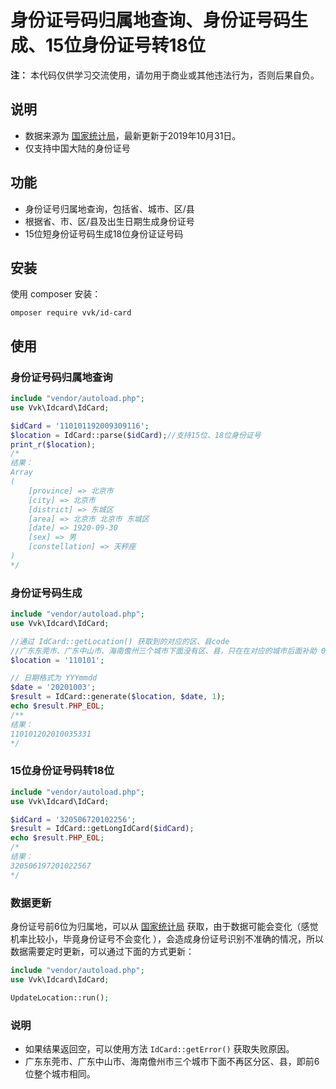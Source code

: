 # 身份证号码归属地查询、身份证号码生成、15位身份证号转18位
**注：** 本代码仅供学习交流使用，请勿用于商业或其他违法行为，否则后果自负。

## 说明

* 数据来源为 [国家统计局](http://www.stats.gov.cn/tjsj/tjbz/tjyqhdmhcxhfdm/2019/index.html)，最新更新于2019年10月31日。
* 仅支持中国大陆的身份证号



## 功能 ##

* 身份证号归属地查询，包括省、城市、区/县
* 根据省、市、区/县及出生日期生成身份证号
* 15位短身份证号码生成18位身份证证号码

## 安装 ##

使用 composer 安装：

```shell
omposer require vvk/id-card	
```

## 使用

### 身份证号码归属地查询 

```php
include "vendor/autoload.php";
use Vvk\Idcard\IdCard;

$idCard = '110101192009309116';
$location = IdCard::parse($idCard);//支持15位、18位身份证号
print_r($location);
/*
结果：
Array
(
    [province] => 北京市
    [city] => 北京市
    [district] => 东城区
    [area] => 北京市 北京市 东城区
    [date] => 1920-09-30
    [sex] => 男
    [constellation] => 天秤座
)
*/
```

### 身份证号码生成

```php
include "vendor/autoload.php";
use Vvk\Idcard\IdCard;

//通过 IdCard::getLocation() 获取到的对应的区、县code
//广东东莞市、广东中山市、海南儋州三个城市下面没有区、县，只在在对应的城市后面补助 00 组成6位字符串即可
$location = '110101';

// 日期格式为 YYYmmdd
$date = '20201003';
$result = IdCard::generate($location, $date, 1);
echo $result.PHP_EOL;
/**
结果：
110101202010035331
*/
```

### 15位身份证号码转18位

```php
include "vendor/autoload.php";
use Vvk\Idcard\IdCard;

$idCard = '320506720102256';
$result = IdCard::getLongIdCard($idCard);
echo $result.PHP_EOL;
/*
结果：
320506197201022567
*/
```
### 数据更新

身份证号前6位为归属地，可以从 [国家统计局](http://www.stats.gov.cn/tjsj/tjbz/tjyqhdmhcxhfdm/2019/index.html) 获取，由于数据可能会变化（感觉机率比较小，毕竟身份证号不会变化 ），会造成身份证号识别不准确的情况，所以数据需要定时更新，可以通过下面的方式更新：

```php
include "vendor/autoload.php";
use Vvk\Idcard\IdCard;

UpdateLocation::run();
```


### 说明

* 如果结果返回空，可以使用方法 `IdCard::getError()` 获取失败原因。
* 广东东莞市、广东中山市、海南儋州市三个城市下面不再区分区、县，即前6位整个城市相同。

